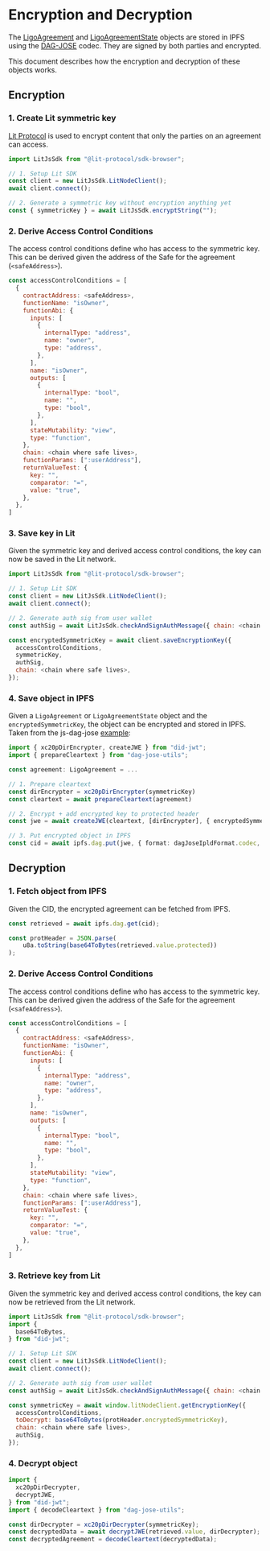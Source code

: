 # Encryption and Decryption
The [LigoAgreement](../01-Vocabulary/LigoAgreement.md) and [LigoAgreementState](../01-Vocabulary/LigoAgreementState.md) objects are stored in IPFS using the [DAG-JOSE](https://ipld.io/specs/codecs/dag-jose/spec/) codec. They are signed by both parties and encrypted.

This document describes how the encryption and decryption of these objects works.

## Encryption

### 1. Create Lit symmetric key
[Lit Protocol](https://litprotocol.com/) is used to encrypt content that only the parties on an agreement can access.

```javascript
import LitJsSdk from "@lit-protocol/sdk-browser";

// 1. Setup Lit SDK
const client = new LitJsSdk.LitNodeClient();  
await client.connect();

// 2. Generate a symmetric key without encryption anything yet
const { symmetricKey } = await LitJsSdk.encryptString("");
```

### 2. Derive Access Control Conditions
The access control conditions define who has access to the symmetric key. This can be derived given the address of the Safe for the agreement (`<safeAddress>`).

```javascript
const accessControlConditions = [
  {
	contractAddress: <safeAddress>,
	functionName: "isOwner",
	functionAbi: {
	  inputs: [
		{
		  internalType: "address",
		  name: "owner",
		  type: "address",
		},
	  ],
	  name: "isOwner",
	  outputs: [
		{
		  internalType: "bool",
		  name: "",
		  type: "bool",
		},
	  ],
	  stateMutability: "view",
	  type: "function",
	},
	chain: <chain where safe lives>,
	functionParams: [":userAddress"],
	returnValueTest: {
	  key: "",
	  comparator: "=",
	  value: "true",
	},
  },
]
```

### 3. Save key in Lit
Given the symmetric key and derived access control conditions, the key can now be saved in the Lit network.

```javascript
import LitJsSdk from "@lit-protocol/sdk-browser";

// 1. Setup Lit SDK
const client = new LitJsSdk.LitNodeClient();  
await client.connect();

// 2. Generate auth sig from user wallet
const authSig = await LitJsSdk.checkAndSignAuthMessage({ chain: <chain where safe lives> });

const encryptedSymmetricKey = await client.saveEncryptionKey({
  accessControlConditions,
  symmetricKey,
  authSig,
  chain: <chain where safe lives>,
});
```

### 4. Save object in IPFS
Given a `LigoAgreement` or `LigoAgreementState` object and the `encryptedSymmetricKey`, the object can be encrypted and stored in IPFS. Taken from the js-dag-jose [example](https://github.com/ceramicnetwork/js-dag-jose#symmetric-encryption):

```typescript
import { xc20pDirEncrypter, createJWE } from "did-jwt";
import { prepareCleartext } from "dag-jose-utils";

const agreement: LigoAgreement = ...

// 1. Prepare cleartext
const dirEncrypter = xc20pDirEncrypter(symmetricKey)
const cleartext = await prepareCleartext(agreement)

// 2. Encrypt + add encrypted key to protected header
const jwe = await createJWE(cleartext, [dirEncrypter], { encryptedSymmetricKey })

// 3. Put encrypted object in IPFS
const cid = await ipfs.dag.put(jwe, { format: dagJoseIpldFormat.codec, hashAlg: 'sha2-256' })
```


## Decryption
### 1. Fetch object from IPFS
Given the CID, the encrypted agreement can be fetched from IPFS.

```javascript
const retrieved = await ipfs.dag.get(cid);

const protHeader = JSON.parse(
	u8a.toString(base64ToBytes(retrieved.value.protected))
);
```

### 2. Derive Access Control Conditions
The access control conditions define who has access to the symmetric key. This can be derived given the address of the Safe for the agreement (`<safeAddress>`).

```javascript
const accessControlConditions = [
  {
	contractAddress: <safeAddress>,
	functionName: "isOwner",
	functionAbi: {
	  inputs: [
		{
		  internalType: "address",
		  name: "owner",
		  type: "address",
		},
	  ],
	  name: "isOwner",
	  outputs: [
		{
		  internalType: "bool",
		  name: "",
		  type: "bool",
		},
	  ],
	  stateMutability: "view",
	  type: "function",
	},
	chain: <chain where safe lives>,
	functionParams: [":userAddress"],
	returnValueTest: {
	  key: "",
	  comparator: "=",
	  value: "true",
	},
  },
]
```

### 3. Retrieve key from Lit
Given the symmetric key and derived access control conditions, the key can now be retrieved  from the Lit network.

```javascript
import LitJsSdk from "@lit-protocol/sdk-browser";
import {
  base64ToBytes,
} from "did-jwt";

// 1. Setup Lit SDK
const client = new LitJsSdk.LitNodeClient();  
await client.connect();

// 2. Generate auth sig from user wallet
const authSig = await LitJsSdk.checkAndSignAuthMessage({ chain: <chain where safe lives> });

const symmetricKey = await window.litNodeClient.getEncryptionKey({
  accessControlConditions,
  toDecrypt: base64ToBytes(protHeader.encryptedSymmetricKey),
  chain: <chain where safe lives>,
  authSig,
});
```

### 4. Decrypt object
```javascript
import {
  xc20pDirDecrypter,
  decryptJWE,
} from "did-jwt";
import { decodeCleartext } from "dag-jose-utils";

const dirDecrypter = xc20pDirDecrypter(symmetricKey);
const decryptedData = await decryptJWE(retrieved.value, dirDecrypter);
const decryptedAgreement = decodeCleartext(decryptedData);
```